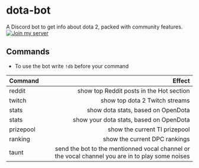 # dota-bot

A Discord bot to get info about dota 2, packed with community features.
[![Join my server](https://i.imgur.com/oWXj1vI.png)](https://discord.gg/eVZypS) 

## Commands
* To use the bot write `!db` before your command

| Command        | Effect           |
| -------------  |-------------:|
| reddit         | show top Reddit posts in the Hot section |
| twitch       | show top dota 2 Twitch streams     |
| stats  | show dota stats, based on OpenDota      |
| stats  | show your dota stats, based on OpenDota      |
| prizepool  | show the current TI prizepool     |
| ranking  | show the current DPC rankings   |
| taunt  | send the bot to the mentionned vocal channel or the vocal channel you are in to play some noises |
